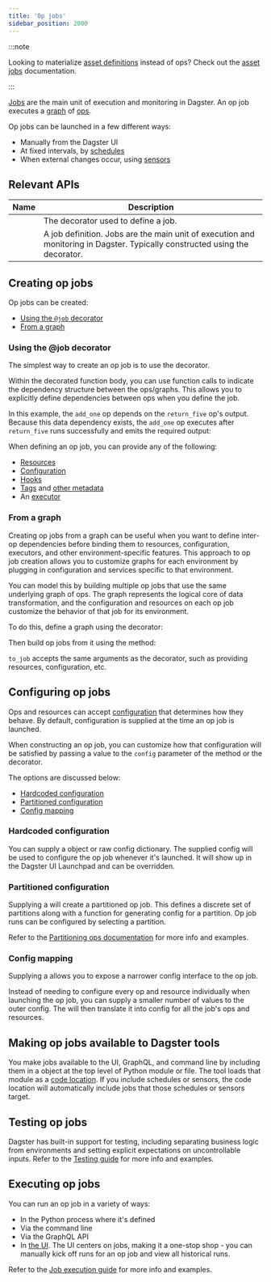 ```yaml
---
title: 'Op jobs'
sidebar_position: 2000
---
```


:::note

Looking to materialize [asset definitions](/guides/build/assets/) instead of ops? Check out the [asset jobs](asset-jobs) documentation.

:::

[Jobs](/concepts/ops-jobs-graphs/jobs) are the main unit of execution and monitoring in Dagster. An op job executes a [graph](/concepts/ops-jobs-graphs/graphs) of [ops](/concepts/ops-jobs-graphs/ops).

Op jobs can be launched in a few different ways:

- Manually from the Dagster UI
- At fixed intervals, by [schedules](/concepts/automation/schedules)
- When external changes occur, using [sensors](/concepts/partitions-schedules-sensors/sensors)

## Relevant APIs

| Name                                | Description                                                                                                                                                     |
| ----------------------------------- | --------------------------------------------------------------------------------------------------------------------------------------------------------------- |
| <PyObject section="jobs" module="dagster" object="job" decorator /> | The decorator used to define a job.                                                                                                                             |
| <PyObject section="jobs" module="dagster" object="JobDefinition" /> | A job definition. Jobs are the main unit of execution and monitoring in Dagster. Typically constructed using the <PyObject object="job" decorator /> decorator. |

## Creating op jobs

Op jobs can be created:

- [Using the `@job` decorator](#using-the-job-decorator)
- [From a graph](#from-a-graph)

### Using the @job decorator

The simplest way to create an op job is to use the <PyObject object="job" decorator /> decorator.

Within the decorated function body, you can use function calls to indicate the dependency structure between the ops/graphs. This allows you to explicitly define dependencies between ops when you define the job.

In this example, the `add_one` op depends on the `return_five` op's output. Because this data dependency exists, the `add_one` op executes after `return_five` runs successfully and emits the required output:

<CodeExample path="docs_snippets/docs_snippets/concepts/ops_jobs_graphs/simple_job.py" />

When defining an op job, you can provide any of the following:

- [Resources](/concepts/resources)
- [Configuration](/concepts/configuration/config-schema)
- [Hooks](/concepts/ops-jobs-graphs/op-hooks)
- [Tags](/concepts/metadata-tags/tags) and [other metadata](/concepts/metadata-tags/op-job-metadata)
- An [executor](/deployment/executors)

### From a graph

Creating op jobs from a graph can be useful when you want to define inter-op dependencies before binding them to resources, configuration, executors, and other environment-specific features. This approach to op job creation allows you to customize graphs for each environment by plugging in configuration and services specific to that environment.

You can model this by building multiple op jobs that use the same underlying graph of ops. The graph represents the logical core of data transformation, and the configuration and resources on each op job customize the behavior of that job for its environment.

To do this, define a graph using the <PyObject object="graph" decorator /> decorator:

<CodeExample path="docs_snippets/docs_snippets/concepts/ops_jobs_graphs/jobs_from_graphs.py" startAfter="start_define_graph" endBefore="end_define_graph" />

Then build op jobs from it using the <PyObject object="GraphDefinition" method="to_job" /> method:

<CodeExample path="docs_snippets/docs_snippets/concepts/ops_jobs_graphs/jobs_from_graphs.py" startAfter="start_define_jobs" endBefore="end_define_jobs" />

`to_job` accepts the same arguments as the <PyObject object="job" decorator /> decorator, such as providing resources, configuration, etc.

## Configuring op jobs

Ops and resources can accept [configuration](/concepts/configuration/config-schema) that determines how they behave. By default, configuration is supplied at the time an op job is launched.

When constructing an op job, you can customize how that configuration will be satisfied by passing a value to the `config` parameter of the <PyObject object="GraphDefinition" method="to_job" /> method or the <PyObject object="job" decorator /> decorator.

The options are discussed below:

- [Hardcoded configuration](#hardcoded-configuration)
- [Partitioned configuration](#partitioned-configuration)
- [Config mapping](#config-mapping)

### Hardcoded configuration

You can supply a <PyObject object="RunConfig"/> object or raw config dictionary. The supplied config will be used to configure the op job whenever it's launched. It will show up in the Dagster UI Launchpad and can be overridden.

<CodeExample path="docs_snippets/docs_snippets/concepts/ops_jobs_graphs/jobs_with_default_config.py" />

### Partitioned configuration

Supplying a <PyObject object="PartitionedConfig" /> will create a partitioned op job. This defines a discrete set of partitions along with a function for generating config for a partition. Op job runs can be configured by selecting a partition.

Refer to the [Partitioning ops documentation](/concepts/partitions-schedules-sensors/partitioning-ops) for more info and examples.

### Config mapping

Supplying a <PyObject object="ConfigMapping" /> allows you to expose a narrower config interface to the op job.

Instead of needing to configure every op and resource individually when launching the op job, you can supply a smaller number of values to the outer config. The <PyObject object="ConfigMapping" /> will then translate it into config for all the job's ops and resources.

<CodeExample path="docs_snippets/docs_snippets/concepts/ops_jobs_graphs/jobs_with_config_mapping.py" />

## Making op jobs available to Dagster tools

You make jobs available to the UI, GraphQL, and command line by including them in a <PyObject object="Definitions"/> object at the top level of Python module or file. The tool loads that module as a [code location](/concepts/code-locations). If you include schedules or sensors, the code location will automatically include jobs that those schedules or sensors target.

<CodeExample path="docs_snippets/docs_snippets/concepts/ops_jobs_graphs/repo_with_job.py" />

## Testing op jobs

Dagster has built-in support for testing, including separating business logic from environments and setting explicit expectations on uncontrollable inputs. Refer to the [Testing guide](/concepts/testing) for more info and examples.

## Executing op jobs

You can run an op job in a variety of ways:

- In the Python process where it's defined
- Via the command line
- Via the GraphQL API
- In [the UI](/concepts/webserver/ui). The UI centers on jobs, making it a one-stop shop - you can manually kick off runs for an op job and view all historical runs.

Refer to the [Job execution guide](/concepts/ops-jobs-graphs/job-execution) for more info and examples.